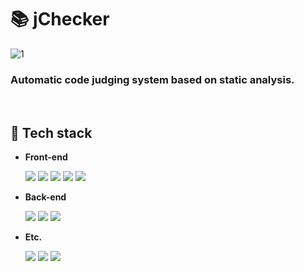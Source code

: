 # 📚 jChecker
![1](https://user-images.githubusercontent.com/49176685/117989332-2f3dee00-b377-11eb-9f66-0f25d3fe0180.PNG)

### Automatic code judging system based on static analysis.

<br>

## 🍳 Tech stack
- <b>Front-end</b>

  <img src="https://img.shields.io/badge/react.js--white?style=for-the-badge&logo=react">
  <img src="https://img.shields.io/badge/material_ui--white?style=for-the-badge&logo=material-ui">
  <img src="https://img.shields.io/badge/Javascript--white?style=for-the-badge&logo=javascript">
  <img src="https://img.shields.io/badge/Typescript--white?style=for-the-badge&logo=typescript">
  <img src="https://img.shields.io/badge/HTML--white?style=for-the-badge&logo=html5">

- <b>Back-end</b>

  <img src="https://img.shields.io/badge/spring boot--white?style=for-the-badge&logo=springboot">
  <img src="https://img.shields.io/badge/mongo db--white?style=for-the-badge&logo=mongodb">
  <img src="https://img.shields.io/badge/java--white?style=for-the-badge&logo=java">
  
- <b>Etc.</b>

  <img src="https://img.shields.io/badge/github--white?style=for-the-badge&logo=github">
  <img src="https://img.shields.io/badge/google docs--white?style=for-the-badge&logo=google">
  <img src="https://img.shields.io/badge/figma--white?style=for-the-badge&logo=figma">
  
  
